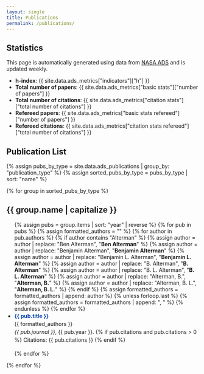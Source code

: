 ```yaml
---
layout: single
title: Publications
permalink: /publications/
---
```


## Statistics 

This page is automatically generated using data from [NASA ADS](https://ui.adsabs.harvard.edu) and is updated weekly.

- **h-index**: {{ site.data.ads_metrics["indicators"]["h"] }}
- **Total number of papers**: {{ site.data.ads_metrics["basic stats"]["number of papers"] }}
- **Total number of citations**: {{ site.data.ads_metrics["citation stats"]["total number of citations"] }}
- **Refereed papers**: {{ site.data.ads_metrics["basic stats refereed"]["number of papers"] }}
- **Refereed citations**: {{ site.data.ads_metrics["citation stats refereed"]["total number of citations"] }}


## Publication List

{% assign pubs_by_type = site.data.ads_publications | group_by: "publication_type" %}
{% assign sorted_pubs_by_type = pubs_by_type | sort: "name" %}

{% for group in sorted_pubs_by_type %}
  <h2>{{ group.name | capitalize }}</h2>
  <ul class="publication-list">
  {% assign pubs = group.items | sort: "year" | reverse %}
  {% for pub in pubs %}
    {% assign formatted_authors = "" %}
    {% for author in pub.authors %}
      {% if author contains "Alterman" %}
        {% assign author = author | replace: "Ben Alterman", "<strong>Ben Alterman</strong>" %}
        {% assign author = author | replace: "Benjamin Alterman", "<strong>Benjamin Alterman</strong>" %}
        {% assign author = author | replace: "Benjamin L. Alterman", "<strong>Benjamin L. Alterman</strong>" %}
        {% assign author = author | replace: "B. Alterman", "<strong>B. Alterman</strong>" %}
        {% assign author = author | replace: "B. L. Alterman", "<strong>B. L. Alterman</strong>" %}
        {% assign author = author | replace: "Alterman, B.", "<strong>Alterman, B.</strong>" %}
        {% assign author = author | replace: "Alterman, B. L.", "<strong>Alterman, B. L.</strong>" %}
      {% endif %}
      {% assign formatted_authors = formatted_authors | append: author %}
      {% unless forloop.last %}
        {% assign formatted_authors = formatted_authors | append: ", " %}
      {% endunless %}
    {% endfor %}
    <li>
      <strong><a href="{{ pub.url }}" target="_blank" rel="noopener">{{ pub.title }}</a></strong><br>
      <span class="authors">{{ formatted_authors }}</span><br>
      <em>{{ pub.journal }}</em>, {{ pub.year }}.
      {% if pub.citations and pub.citations > 0 %}
        <span class="citations"> Citations: {{ pub.citations }}</span>
      {% endif %}
    </li>
  {% endfor %}
  </ul>
{% endfor %}

<style>
.publication-list {
  list-style-type: disc;
  padding-left: 1.5em;
}
.publication-list li {
  margin-bottom: 1.2em;
  line-height: 1.5em;
}
.publication-list a {
  text-decoration: none;
  color: #0645ad;
}
.publication-list a:hover {
  text-decoration: underline;
}
</style>
